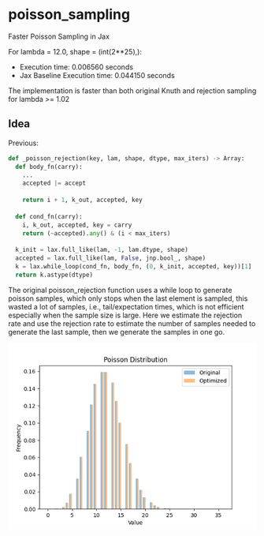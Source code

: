 # poisson_sampling

Faster Poisson Sampling in Jax

For lambda = 12.0, shape = (int(2**25),):

- Execution time: 0.006560 seconds
- Jax Baseline Execution time: 0.044150 seconds

The implementation is faster than both original Knuth and rejection sampling for lambda >= 1.02

## Idea
Previous:
```python
def _poisson_rejection(key, lam, shape, dtype, max_iters) -> Array:
  def body_fn(carry):
    ...
    accepted |= accept

    return i + 1, k_out, accepted, key

  def cond_fn(carry):
    i, k_out, accepted, key = carry
    return (~accepted).any() & (i < max_iters)

  k_init = lax.full_like(lam, -1, lam.dtype, shape)
  accepted = lax.full_like(lam, False, jnp.bool_, shape)
  k = lax.while_loop(cond_fn, body_fn, (0, k_init, accepted, key))[1]
  return k.astype(dtype)
```
The original poisson_rejection function uses a while loop to generate poisson samples, which only stops when the last element is sampled, this wasted a lot of samples, i.e., tail/expectation times, which is not efficient especially when the sample size is large. Here we estimate the rejection rate and use the rejection rate to estimate the number of samples needed to generate the last sample, then we generate the samples in one go.

![](poisson_sampling.png)